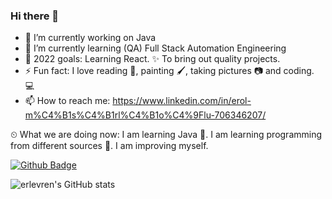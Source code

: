 ### Hi there 👋


- 🔭 I’m currently working on Java
- 🌱 I’m currently learning (QA) Full Stack Automation Engineering
- 💪 2022 goals: Learning React. ✨ To bring out quality projects.
- ⚡ Fun fact: I love reading 📖, painting 🖌️, taking pictures 📷 and coding. 💻
- 📫 How to reach me:
https://www.linkedin.com/in/erol-m%C4%B1s%C4%B1rl%C4%B1o%C4%9Flu-706346207/

⏲ What we are doing now:
I am learning Java 🚀. I am learning programming from different sources 📃. I am improving myself.

[![Github Badge](https://img.shields.io/badge/-Github-000?style=quare&labelColor=000&logo=Github&logoColor=white&link=link)](link)

![erlevren's GitHub stats](https://github-readme-stats.vercel.app/api?username=erlevren&theme=dark&show_icons=true)




